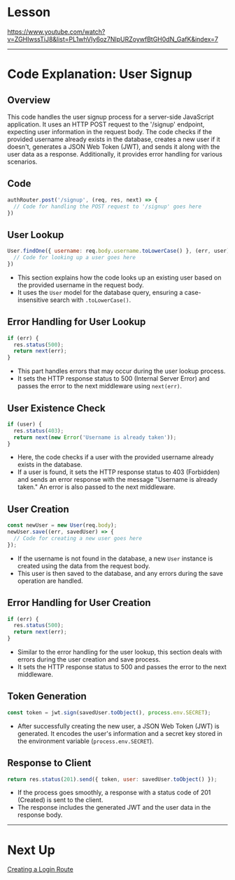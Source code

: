

# Lesson

https://www.youtube.com/watch?v=ZGHIwssTiJ8&list=PL1whVIy6oz7NIpURZoywfBtGH0dN_GafK&index=7

---

# Code Explanation: User Signup

## Overview

This code handles the user signup process for a server-side JavaScript application. It uses an HTTP POST request to the '/signup' endpoint, expecting user information in the request body. The code checks if the provided username already exists in the database, creates a new user if it doesn't, generates a JSON Web Token (JWT), and sends it along with the user data as a response. Additionally, it provides error handling for various scenarios.

## Code

```jsx
authRouter.post('/signup', (req, res, next) => {
  // Code for handling the POST request to '/signup' goes here
})

```

## User Lookup

```jsx
User.findOne({ username: req.body.username.toLowerCase() }, (err, user) => {
  // Code for looking up a user goes here
})

```

- This section explains how the code looks up an existing user based on the provided username in the request body.
- It uses the `User` model for the database query, ensuring a case-insensitive search with `.toLowerCase()`.

## Error Handling for User Lookup

```jsx
if (err) {
  res.status(500);
  return next(err);
}

```

- This part handles errors that may occur during the user lookup process.
- It sets the HTTP response status to 500 (Internal Server Error) and passes the error to the next middleware using `next(err)`.

## User Existence Check

```jsx
if (user) {
  res.status(403);
  return next(new Error('Username is already taken'));
}

```

- Here, the code checks if a user with the provided username already exists in the database.
- If a user is found, it sets the HTTP response status to 403 (Forbidden) and sends an error response with the message "Username is already taken." An error is also passed to the next middleware.

## User Creation

```jsx
const newUser = new User(req.body);
newUser.save((err, savedUser) => {
  // Code for creating a new user goes here
});

```

- If the username is not found in the database, a new `User` instance is created using the data from the request body.
- This user is then saved to the database, and any errors during the save operation are handled.

## Error Handling for User Creation

```jsx
if (err) {
  res.status(500);
  return next(err);
}

```

- Similar to the error handling for the user lookup, this section deals with errors during the user creation and save process.
- It sets the HTTP response status to 500 and passes the error to the next middleware.

## Token Generation

```jsx
const token = jwt.sign(savedUser.toObject(), process.env.SECRET);

```

- After successfully creating the new user, a JSON Web Token (JWT) is generated. It encodes the user's information and a secret key stored in the environment variable (`process.env.SECRET`).

## Response to Client

```jsx
return res.status(201).send({ token, user: savedUser.toObject() });

```

- If the process goes smoothly, a response with a status code of 201 (Created) is sent to the client.
- The response includes the generated JWT and the user data in the response body.

---

# Next Up

[Creating a Login Route](https://www.notion.so/Creating-a-Login-Route-168396c0c7ca4fe1a64bbf3d76bc37ef?pvs=21)